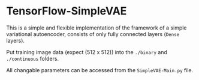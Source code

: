 # TensorFlow-SimpleVAE

This is a simple and flexible implementation of the framework of a simple variational autoencoder, consists of only fully connected layers (`Dense` layers).

Put training image data (expect (512 x 512)) into the `./binary` and `./continuous` folders.

All changable parameters can be accessed from the `SimpleVAE-Main.py` file. 
